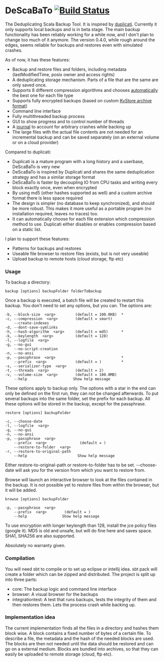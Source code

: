 DeScaBaTo [![Build Status](https://travis-ci.org/Stivo/DeScaBaTo.png?branch=master)](https://travis-ci.org/Stivo/DeScaBaTo)
=========


The Deduplicating Scala Backup Tool. It is inspired by [duplicati](http://www.duplicati.com/). Currently it only supports local backups and is in beta stage. The main backup functionality has been reliably working for a while now, and I don't plan to change too much of it anymore. The version 0.4.0, while rough around the edges, seems reliable for backups and restores even with simulated crashes.

As of now, it has these features:

- Backup and restore files and folders, including metadata (lastModifiedTime, posix owner and access rights)
- A deduplicating storage mechanism. Parts of a file that are the same are only saved once. 
- Supports 8 different compression algorithms and chooses [automatically](https://github.com/Stivo/DeScaBaTo/wiki/Smart-Compression-Decider) the best one for each file type
- Supports fully encrypted backups (based on custom [KvStore archive format](https://github.com/Stivo/DeScaBaTo/wiki/KvStore-archive-format))
- Command line interface
- Fully multithreaded backup process
- GUI to show progress and to control number of threads
- A [journal](https://github.com/Stivo/DeScaBaTo/wiki/Crash-Resistance-(Journal)) to account for arbitrary crashes while backing up
- The large files with the actual file contents are not needed for an incremental backup and can be saved separately (on an external volume or on a cloud provider)

Compared to duplicati:

- Duplicati is a mature program with a long history and a userbase, DeScaBaTo is very new
- DeScaBaTo is inspired by Duplicati and shares the same deduplication strategy and has a similar storage format
- DeScaBaTo is faster by decoupling IO from CPU tasks and writing every block exactly once, even when encrypted 
- By using md5 (other hashes supported as well) and a custom archive format there is less space required
- The design is simpler (no database to keep synchronized), and should be more robust. This makes it more useful as a portable program (no installation required, leaves no traces) too.
- It can automatically choose for each file extension which compression method to use. Duplicati either disables or enables compression based on a static list.

I plan to support these features:

- Patterns for backups and restores
- Useable file browser to restore files (exists, but is not very useable)
- Upload backup to remote hosts (cloud storage, ftp etc)

### Usage

To backup a directory:

    backup [options] backupFolder folderToBackup
    
Once a backup is executed, a batch file will be created to restart this backup. You don't need to set any options, but you can. The options are:

    -b, --block-size  <arg>         (default = 100.0KB)  *
    -c, --compression  <arg>        (default = smart)
        --create-indexes
    -d, --dont-save-symlinks
    -h, --hash-algorithm  <arg>     (default = md5)      *
    -k, --keylength  <arg>          (default = 128)
    -l, --logfile  <arg>
    -g, --no-gui
        --no-script-creation
    -n, --no-ansi
    -p, --passphrase  <arg>                              *
        --prefix  <arg>             (default = )         *
    -s, --serializer-type  <arg>
    -t, --threads  <arg>            (default = 2)
    -v, --volume-size  <arg>        (default = 100.0MB)
        --help                     Show help message

These options apply to backup only. The options with a star in the end can only be defined on the first run, they can not be changed afterwards. To put several backups into the same folder, set the prefix for each backup. All these options will be stored in the backup, except for the passphrase. 

    restore [options] backupFolder 

    -c, --choose-date
    -l, --logfile  <arg>
    -g, --no-gui
    -n, --no-ansi
    -p, --passphrase  <arg>
        --prefix  <arg>               (default = )
        --restore-to-folder  <arg>
    -r, --restore-to-original-path
        --help                       Show help message

Either restore-to-original-path or restore-to-folder has to be set. --choose-date will ask you for the version from which you want to restore from.

Browse will launch an interactive browser to look at the files contained in the backup. It is not possible yet to restore files from within the browser, but it will be added.

    browse [options] backupFolder
    
    -p, --passphrase  <arg>
        --prefix  <arg>        (default = )
        --help                Show help message

To use encryption with longer keylength than 128, install the jce policy files (google it). MD5 is old and unsafe, but will do fine here and saves space. SHA1, SHA256 are also supported.

Absolutely no warranty given. 

### Compilation
You will need sbt to compile or to set up eclipse or intellij idea. sbt pack will create a folder which can be zipped and distributed.
The project is split up into three parts:
- core: The backup logic and command line interface
- browser: A visual browser for the backups
- integrationtest: A test that runs backups, tests the integrity of them and then restores them. Lets the process crash while backing up.

### Implementation idea
The current implementation finds all the files in a directory and hashes them block wise. A block contains a fixed number of bytes of a certain file. To describe a file, the metadata and the hash of the needed blocks are used. 
The blocks are then not needed until the data should be restored and can go on a external medium. Blocks are bundled into archives, so that they can easily be uploaded to remote storage (cloud, ftp etc). 

